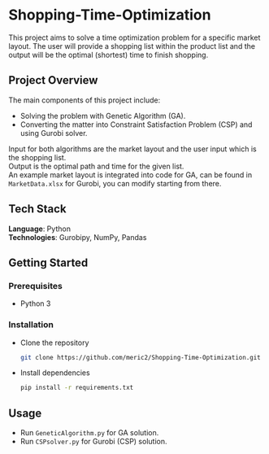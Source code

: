 # Shopping-Time-Optimization
This project aims to solve a time optimization problem for a specific market layout. The user will provide a shopping list within the product list and the output will be the optimal (shortest) time to finish shopping.  

## Project Overview

The main components of this project include:  

- Solving the problem with Genetic Algorithm (GA).  
- Converting the matter into Constraint Satisfaction Problem (CSP) and using Gurobi solver.  
  
Input for both algorithms are the market layout and the user input which is the shopping list.  
Output is the optimal path and time for the given list.  
An example market layout is integrated into code for GA, can be found in `MarketData.xlsx` for Gurobi, you can modify starting from there.  
 

## Tech Stack

**Language**: Python  
**Technologies**: Gurobipy, NumPy, Pandas  

## Getting Started  

### Prerequisites  
- Python 3  

### Installation  

- Clone the repository
  ```bash
  git clone https://github.com/meric2/Shopping-Time-Optimization.git  
  ```  

- Install dependencies
  ```bash
  pip install -r requirements.txt
  ```  

## Usage

- Run `GeneticAlgorithm.py` for GA solution.  
- Run `CSPsolver.py` for Gurobi (CSP) solution.  
